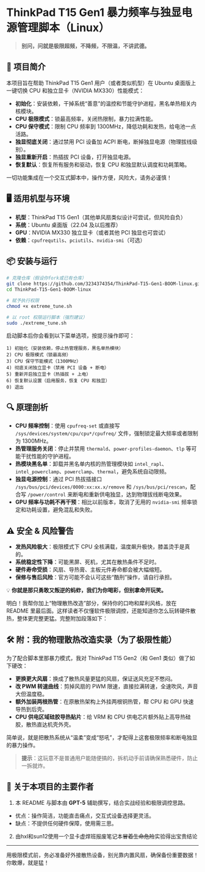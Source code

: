 # ThinkPad T15 Gen1 暴力频率与独显电源管理脚本（Linux）

> **别问，问就是极限超频，不降频，不限温，不讲武德。**

## 🚀 项目简介

本项目旨在帮助 ThinkPad T15 Gen1 用户（或者类似机型）在 Ubuntu 桌面版上
一键切换 CPU 和独立显卡（NVIDIA MX330）性能模式：

* **初始化**：安装依赖，干掉系统“善意”的温控和节能守护进程，黑名单热相关内核模块。
* **CPU 极限模式**：锁最高频率，关闭热限制，暴力拉满性能。
* **CPU 保守模式**：限制 CPU 频率到 1300MHz，降低功耗和发热，给电池一点活路。
* **独显彻底关闭**：通过禁用 PCI 设备加 ACPI 断电，断掉独显电源（物理拔线级别）。
* **独显重新开启**：热插拔 PCI 设备，打开独显电源。
* **恢复默认**：恢复所有服务和驱动，恢复 CPU 和独显默认调度和功耗策略。

一切功能集成在一个交互式脚本中，操作方便，风险大，请务必谨慎！

## 🖥️ 适用机型与环境

* **机型**：ThinkPad T15 Gen1（其他单风扇类似设计可尝试，但风险自负）
* **系统**：Ubuntu 桌面版（22.04 及以后推荐）
* **GPU**：NVIDIA MX330 独立显卡（或者其他 PCI 独显也可尝试）
* **依赖**：`cpufrequtils`、`pciutils`、`nvidia-smi`（可选）

## 📦 安装与运行

```bash
# 克隆仓库（假设你fork或已有仓库）
git clone https://github.com/3234374354/ThinkPad-T15-Gen1-BOOM-linux.git
cd ThinkPad-T15-Gen1-BOOM-linux

# 赋予执行权限
chmod +x extreme_tune.sh

# 以 root 权限运行脚本（强烈建议）
sudo ./extreme_tune.sh
```

启动脚本后你会看到以下菜单选项，按提示操作即可：

```
1) 初始化（安装依赖，停止热管理服务，黑名单热模块）
2) CPU 极限模式（锁最高频）
3) CPU 保守节能模式（1300MHz）
4) 彻底关闭独立显卡（禁用 PCI 设备 + 断电）
5) 重新开启独立显卡（热插拔 + 上电）
6) 恢复默认设置（启用服务，恢复 CPU 和独显）
0) 退出
```

## 🔍 原理剖析

* **CPU 频率控制**：使用 `cpufreq-set` 或直接写 `/sys/devices/system/cpu/cpu*/cpufreq/` 文件，强制锁定最大频率或者限制为 1300MHz。
* **热管理服务关闭**：停止并禁用 `thermald`、`power-profiles-daemon`、`tlp` 等可能干扰性能的守护进程。
* **热模块黑名单**：卸载并黑名单内核的热管理模块如 `intel_rapl`、`intel_powerclamp`、`powerclamp`、`thermal`，避免系统自动限频。
* **独显电源控制**：通过 PCI 热拔插接口 `/sys/bus/pci/devices/0000:xx:xx.x/remove` 和 `/sys/bus/pci/rescan`，配合写 `/power/control` 来断电和重新供电独显，达到物理拔线断电效果。
* **GPU 频率与功耗不再干预**：相比以前版本，取消了无用的 `nvidia-smi` 频率锁定和功耗设置，避免混乱和失败。

## ⚠️ 安全 & 风险警告

* **发热风险极大**：极限模式下 CPU 全核满载，温度飙升极快，膝盖烫手是真的。
* **系统稳定性下降**：可能黑屏、死机，尤其在散热条件不足时。
* **硬件寿命受损**：风扇、导热膏、主板元件寿命都会被大幅缩短。
* **保修与售后风险**：官方可能不会认可这些“酷刑”操作，请自行承担。

💡 **你就是那只勇敢又叛逆的蚂蚱，我们为你喝彩，但别拿命开玩笑。**


明白！我帮你加上“物理散热改造”部分，保持你的口吻和犀利风格，放在 README 里最后面。这样读者不仅懂软件极限调控，还能知道你怎么玩转硬件散热，整体更完整更猛。完整附加段落如下：


## 🛠️ 附：我的物理散热改造实录（为了极限性能）

为了配合脚本里那暴力模式，我对 ThinkPad T15 Gen2（和 Gen1 类似）做了如下硬改：

* **更换更大风扇**：换成了散热风量更猛的风扇，保证送风充足不憋闷。
* **改 PWM 转速曲线**：剪掉风扇的 PWM 限速，直接拉满转速，全速吹风，声音大但温度稳。
* **额外加装两根热管**：在原散热架构上外挂两根铜热管，帮 CPU 和 GPU 快速导热到后壳。
* **CPU 供电区域硅胶导热贴片**：给 VRM 和 CPU 供电芯片额外贴上高导热硅胶，散热直达机壳外壳。

简单说，就是把散热系统从“温柔”变成“怒吼”，才配得上这套极限频率和断电独显的暴力操作。

> **提示**：这玩意不是普通用户能随便搞的，拆机动手前请确保熟悉硬件，防止一拆就炸。

## 🤖 关于本项目的主要作者

1. 本 README 与脚本由 **GPT-5** 辅助撰写，结合实战经验和极限调控思路。

* 优点：操作简洁，功能直击痛点，交互式设备选择更灵活。
* 缺点：不提供任何硬件保障，使用需三思。

2. 由hxl和sun12使用一个显卡虚焊班报废笔记本~~冒着生命危险~~实验得出宝贵结论

---

用极限模式前，务必准备好外接散热设备，别光靠内置风扇，确保备份重要数据！
你敢爆，就是猛！
